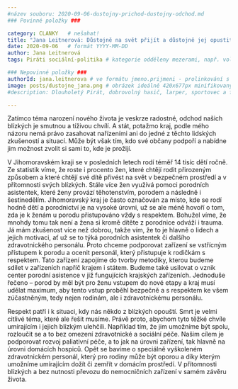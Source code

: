 ```yaml
---
#název souboru: 2020-09-06-dustojny-prichod-dustojny-odchod.md
### Povinné položky ###

category: CLANKY   # nešahat!
title: "Jana Leitnerová: Důstojně na svět přijít a důstojně jej opustit" 
date: 2020-09-06   # formát YYYY-MM-DD
author: Jana Leitnerová
tags: Piráti sociální-politika # kategorie odděleny mezerami, např. volby zemědělství životní-prostředí piráti (viz https://jihomoravsky.pirati.cz/tags/)

### Nepovinné položky ###
authorId: jana.leitnerova # ve formátu jmeno.prijmeni - prolinkování s profilem přes uid 
image: posts/dustojne_jana.png # obrázek ideálně 420x677px minifikovaný přes https://tinypng.com/
#description: Dlouholetý Pirát, dobrovolný hasič, larper, sportovec a fanda 3D tisku stojí v čele jihomoravské pirátské kandidátky. S čím vede Piráty na kraj?

---
```


Zatímco téma narození nového života je veskrze radostné, odchod našich blízkých je smutnou a tíživou chvílí. A stát, potažmo kraj, podle mého názoru nemá právo zasahovat nařízeními ani do jedné z těchto lidských zkušeností a situací. Může být však tím, kdo své občany podpoří a nabídne jim možnost zvolit si sami to, kde je prožijí.

V Jihomoravském kraji se v posledních letech rodí téměř 14 tisíc dětí ročně. Ze statistik víme, že roste i procento žen, které chtějí rodit přirozeným způsobem a které chtějí své dítě přivést na svět v bezpečném prostředí a v přítomnosti svých blízkých. Stále více žen využívá pomoci porodních asistentek, které ženy provází těhotenstvím, porodem a následně i šestinedělím. Jihomoravský kraj je často označován za místo, kde se rodí hodně dětí a porodnictví je na vysoké úrovni, už se ale méně hovoří o tom, zda je k ženám u porodu přistupováno vždy s respektem. Bohužel víme, že mnohdy tomu tak není a žena si kromě dítěte z porodnice odváží i trauma. Já mám zkušenost více než dobrou, takže vím, že to je hlavně o lidech a jejich motivaci, ať už se to týká porodních asistentek či dalšího zdravotnického personálu. Proto chceme podporovat zařízení se vstřícným přístupem k porodu a ocenit personál, který přistupuje k rodičkám s respektem. Tato zařízení zapojíme do tvorby metodiky, kterou budeme sdílet v zařízeních napříč krajem i státem. Budeme také usilovat o vznik center porodní asistence v již fungujících krajských zařízeních. Jednoduše řečeno – porod by měl být pro ženu vstupem do nové etapy a kraj musí udělat maximum, aby tento vstup proběhl bezpečně a s respektem ke všem zúčastněným, tedy nejen rodinám, ale i zdravotnickému personálu.

Respekt patří i k situaci, kdy nás někdo z blízkých opouští. Smrt je velmi citlivé téma, které ale řešit musíme. Právě proto, abychom tyto těžké chvíle umírajícím i jejich blízkým ulehčili. Například tím, že jim umožníme být spolu, rozloučit se a to bez omezení zdravotnické a sociální péče. Našim cílem je podporovat rozvoj paliativní péče, a to jak na úrovni zařízení, tak hlavně na úrovni domácích hospiců. Opět se bavíme o speciálně vyškoleném zdravotnickém personál, který pro rodiny může být oporou a díky kterým umožníme umírajícím dožít či zemřít v domácím prostředí. V přítomnosti blízkých a bez nutnosti převozu do nemocničních zařízení v samém závěru života.
